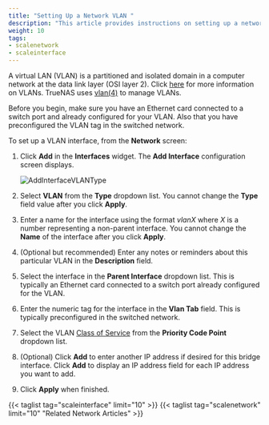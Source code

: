 ```yaml
---
title: "Setting Up a Network VLAN "
description: "This article provides instructions on setting up a network VLAN interface."
weight: 10
tags:
- scalenetwork
- scaleinterface
---
```



A virtual LAN (VLAN) is a partitioned and isolated domain in a computer network at the data link layer (OSI layer 2). Click [here](https://www.ieee802.org/1/pages/802.1Q-2014.html) for more information on VLANs.
TrueNAS uses [vlan(4)](https://man.cx/vlan(4)) to manage VLANs.

Before you begin, make sure you have an Ethernet card connected to a switch port and already configured for your VLAN.
Also that you have preconfigured the VLAN tag in the switched network.

To set up a VLAN interface, from the **Network** screen:

1. Click **Add** in the **Interfaces** widget. The **Add Interface** configuration screen displays.
   
   ![AddInterfaceVLANType](/images/SCALE/22.02/AddInterfaceVLANTypes.png "Add VLAN Interface Settings")

2. Select **VLAN** from the **Type** dropdown list. You cannot change the **Type** field value after you click **Apply**.

3. Enter a name for the interface using the format *vlanX* where *X* is a number representing a non-parent interface.
   You cannot change the **Name** of the interface after you click **Apply**.

3. (Optional but recommended) Enter any notes or reminders about this particular VLAN in the **Description** field.

4. Select the interface in the **Parent Interface** dropdown list. This is typically an Ethernet card connected to a switch port already configured for the VLAN.

5. Enter the numeric tag for the interface in the **Vlan Tab** field. This is typically preconfigured in the switched network.

6. Select the VLAN [Class of Service](https://tools.ietf.org/html/rfc4761#section-4.2.7)  from the **Priority Code Point** dropdown list.

7. (Optional) Click **Add** to enter another IP address if desired for this bridge interface. Click **Add** to display an IP address field for each IP address you want to add.

8. Click **Apply** when finished.

{{< taglist tag="scaleinterface" limit="10" >}}
{{< taglist tag="scalenetwork" limit="10" "Related Network Articles" >}}